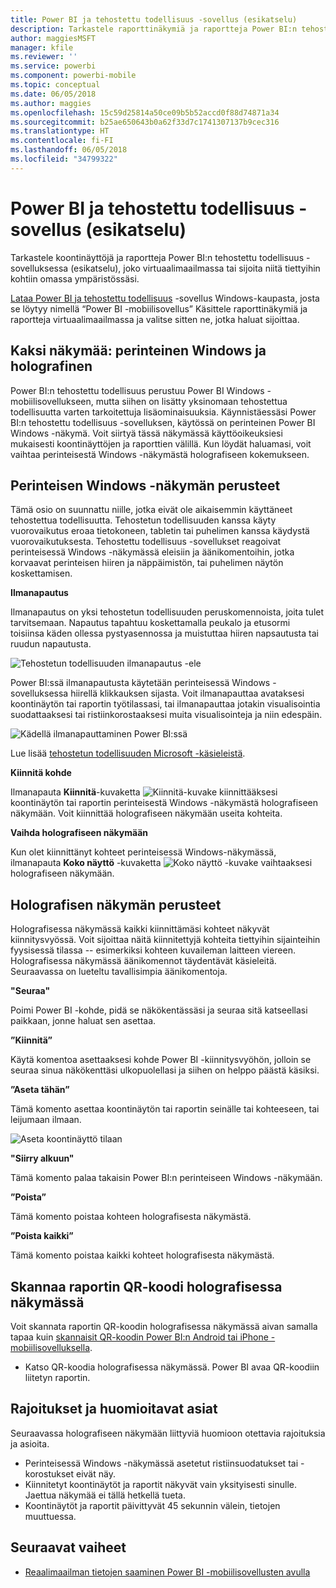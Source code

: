 ```yaml
---
title: Power BI ja tehostettu todellisuus -sovellus (esikatselu)
description: Tarkastele raporttinäkymiä ja raportteja Power BI:n tehostettu todellisuus -sovelluksessa (esikatselu), joko virtuaaliseen maailmaan upotettuna tai omassa ympäristössäsi.
author: maggiesMSFT
manager: kfile
ms.reviewer: ''
ms.service: powerbi
ms.component: powerbi-mobile
ms.topic: conceptual
ms.date: 06/05/2018
ms.author: maggies
ms.openlocfilehash: 15c59d25814a50ce09b5b52accd0f88d74871a34
ms.sourcegitcommit: b25ae650643b0a62f33d7c1741307137b9cec316
ms.translationtype: HT
ms.contentlocale: fi-FI
ms.lasthandoff: 06/05/2018
ms.locfileid: "34799322"
---
```

# <a name="power-bi-for-mixed-reality-app-preview"></a>Power BI ja tehostettu todellisuus -sovellus (esikatselu)
Tarkastele koontinäyttöjä ja raportteja Power BI:n tehostettu todellisuus -sovelluksessa (esikatselu), joko virtuaalimaailmassa tai sijoita niitä tiettyihin kohtiin omassa ympäristössäsi. 

[Lataa Power BI ja tehostettu todellisuus](https://www.microsoft.com/p/power-bi-mobile/9nblgggzlxn1?activetab=pivot%3aoverviewtab) -sovellus Windows-kaupasta, josta se löytyy nimellä “Power BI -mobiilisovellus” Käsittele raporttinäkymiä ja raportteja virtuaalimaailmassa ja valitse sitten ne, jotka haluat sijoittaa. 

## <a name="two-views-windows-classic-and-holographic"></a>Kaksi näkymää: perinteinen Windows ja holografinen

Power BI:n tehostettu todellisuus perustuu Power BI Windows -mobiilisovellukseen, mutta siihen on lisätty yksinomaan tehostettua todellisuutta varten tarkoitettuja lisäominaisuuksia. Käynnistäessäsi Power BI:n tehostettu todellisuus -sovelluksen, käytössä on perinteinen Power BI Windows -näkymä. Voit siirtyä tässä näkymässä käyttöoikeuksiesi mukaisesti koontinäyttöjen ja raporttien välillä. Kun löydät haluamasi, voit vaihtaa perinteisestä Windows -näkymästä holografiseen kokemukseen. 


## <a name="windows-classic-view-basics"></a>Perinteisen Windows -näkymän perusteet

Tämä osio on suunnattu niille, jotka eivät ole aikaisemmin käyttäneet tehostettua todellisuutta. Tehostetun todellisuuden kanssa käyty vuorovaikutus eroaa tietokoneen, tabletin tai puhelimen kanssa käydystä vuorovaikutuksesta. Tehostettu todellisuus -sovellukset reagoivat perinteisessä Windows -näkymässä eleisiin ja äänikomentoihin, jotka korvaavat perinteisen hiiren ja näppäimistön, tai puhelimen näytön koskettamisen. 

**Ilmanapautus**

Ilmanapautus on yksi tehostetun todellisuuden peruskomennoista, joita tulet tarvitsemaan. Napautus tapahtuu koskettamalla peukalo ja etusormi toisiinsa käden ollessa pystyasennossa ja muistuttaa hiiren napsautusta tai ruudun napautusta.  

![Tehostetun todellisuuden ilmanapautus -ele](media/mobile-mixed-reality-app/power-bi-hololens-airtap.png)

Power BI:ssä ilmanapautusta käytetään perinteisessä Windows -sovelluksessa hiirellä klikkauksen sijasta. Voit ilmanapauttaa avataksesi koontinäytön tai raportin työtilassasi, tai ilmanapauttaa jotakin visualisointia suodattaaksesi tai ristiinkorostaaksesi muita visualisointeja ja niin edespäin.

![Kädellä ilmanapauttaminen Power BI:ssä](media/mobile-mixed-reality-app/power-bi-hololens-airtap-hand.png) 

Lue lisää [tehostetun todellisuuden Microsoft -käsieleistä](https://developer.microsoft.com/windows/mixed-reality/gestures).

**Kiinnitä kohde** 

Ilmanapauta **Kiinnitä**-kuvaketta ![Kiinnitä-kuvake](media/mobile-mixed-reality-app/power-bi-hololens-pin.png) kiinnittääksesi koontinäytön tai raportin perinteisestä Windows -näkymästä holografiseen näkymään. Voit kiinnittää holografiseen näkymään useita kohteita. 

**Vaihda holografiseen näkymään**

Kun olet kiinnittänyt kohteet perinteisessä Windows-näkymässä, ilmanapauta **Koko näyttö** -kuvaketta ![Koko näyttö -kuvake](media/mobile-mixed-reality-app/power-bi-hololens-fullscreen.png) vaihtaaksesi holografiseen näkymään. 


## <a name="holographic-view-basics"></a>Holografisen näkymän perusteet

Holografisessa näkymässä kaikki kiinnittämäsi kohteet näkyvät kiinnitysvyössä. Voit sijoittaa näitä kiinnitettyjä kohteita tiettyihin sijainteihin fyysisessä tilassa -- esimerkiksi kohteen kuvaileman laitteen viereen. Holografisessa näkymässä äänikomennot täydentävät käsieleitä. Seuraavassa on lueteltu tavallisimpia äänikomentoja.

**"Seuraa"** 

Poimi Power BI -kohde, pidä se näkökentässäsi ja seuraa sitä katseellasi paikkaan, jonne haluat sen asettaa.

**”Kiinnitä”** 

Käytä komentoa asettaaksesi kohde Power BI -kiinnitysvyöhön, jolloin se seuraa sinua näkökenttäsi ulkopuolellasi ja siihen on helppo päästä käsiksi.

**”Aseta tähän”**

Tämä komento asettaa koontinäytön tai raportin seinälle tai kohteeseen, tai leijumaan ilmaan.

![Aseta koontinäyttö tilaan](media/mobile-mixed-reality-app/power-bi-hololens-place-visuals.png)

**"Siirry alkuun"**

Tämä komento palaa takaisin Power BI:n perinteiseen Windows -näkymään. 

**”Poista”**

Tämä komento poistaa kohteen holografisesta näkymästä.

**”Poista kaikki”** 

Tämä komento poistaa kaikki kohteet holografisesta näkymästä.


## <a name="scan-a-report-qr-code-in-holographic-view"></a>Skannaa raportin QR-koodi holografisessa näkymässä

Voit skannata raportin QR-koodin holografisessa näkymässä aivan samalla tapaa kuin [skannaisit QR-koodin Power BI:n Android tai iPhone -mobiilisovelluksella](mobile-apps-qr-code.md).

- Katso QR-koodia holografisessa näkymässä. Power BI avaa QR-koodiin liitetyn raportin.

## <a name="limitations-and-considerations"></a>Rajoitukset ja huomioitavat asiat

Seuraavassa holografiseen näkymään liittyviä huomioon otettavia rajoituksia ja asioita.

- Perinteisessä Windows -näkymässä asetetut ristiinsuodatukset tai -korostukset eivät näy.
- Kiinnitetyt koontinäytöt ja raportit näkyvät vain yksityisesti sinulle. Jaettua näkymää ei tällä hetkellä tueta.
- Koontinäytöt ja raportit päivittyvät 45 sekunnin välein, tietojen muuttuessa.


## <a name="next-steps"></a>Seuraavat vaiheet

- [Reaalimaailman tietojen saaminen Power BI -mobiilisovellusten avulla](mobile-apps-data-in-real-world-context.md)

 



